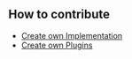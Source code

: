 ## How to contribute

* [Create own Implementation](how-to-contribute/create-own-implementation.md)
* [Create own Plugins](how-to-contribute/create-own-plugins.md)
